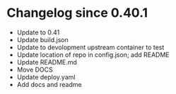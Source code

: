 # Changelog since 0.40.1
- Update to 0.41 
- Update build.json 
- Update to devolopment upstream container to test 
- Update location of repo in config.json; add README 
- Update README.md 
- Move DOCS 
- Update deploy.yaml 
- Add docs and readme 
